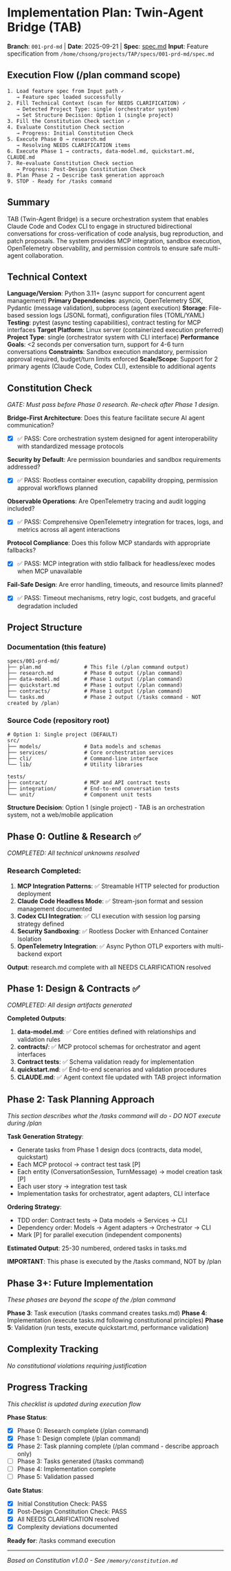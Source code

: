 # Implementation Plan: Twin-Agent Bridge (TAB)

**Branch**: `001-prd-md` | **Date**: 2025-09-21 | **Spec**: [spec.md](./spec.md)
**Input**: Feature specification from `/home/chsong/projects/TAP/specs/001-prd-md/spec.md`

## Execution Flow (/plan command scope)
```
1. Load feature spec from Input path ✓
   → Feature spec loaded successfully
2. Fill Technical Context (scan for NEEDS CLARIFICATION) ✓
   → Detected Project Type: single (orchestrator system)
   → Set Structure Decision: Option 1 (single project)
3. Fill the Constitution Check section ✓
4. Evaluate Constitution Check section
   → Progress: Initial Constitution Check
5. Execute Phase 0 → research.md
   → Resolving NEEDS CLARIFICATION items
6. Execute Phase 1 → contracts, data-model.md, quickstart.md, CLAUDE.md
7. Re-evaluate Constitution Check section
   → Progress: Post-Design Constitution Check
8. Plan Phase 2 → Describe task generation approach
9. STOP - Ready for /tasks command
```

## Summary
TAB (Twin-Agent Bridge) is a secure orchestration system that enables Claude Code and Codex CLI to engage in structured bidirectional conversations for cross-verification of code analysis, bug reproduction, and patch proposals. The system provides MCP integration, sandbox execution, OpenTelemetry observability, and permission controls to ensure safe multi-agent collaboration.

## Technical Context
**Language/Version**: Python 3.11+ (async support for concurrent agent management)
**Primary Dependencies**: asyncio, OpenTelemetry SDK, Pydantic (message validation), subprocess (agent execution)
**Storage**: File-based session logs (JSONL format), configuration files (TOML/YAML)
**Testing**: pytest (async testing capabilities), contract testing for MCP interfaces
**Target Platform**: Linux server (containerized execution preferred)
**Project Type**: single (orchestrator system with CLI interface)
**Performance Goals**: <2 seconds per conversation turn, support for 4-6 turn conversations
**Constraints**: Sandbox execution mandatory, permission approval required, budget/turn limits enforced
**Scale/Scope**: Support for 2 primary agents (Claude Code, Codex CLI), extensible to additional agents

## Constitution Check
*GATE: Must pass before Phase 0 research. Re-check after Phase 1 design.*

**Bridge-First Architecture**: Does this feature facilitate secure AI agent communication?
- [x] ✅ PASS: Core orchestration system designed for agent interoperability with standardized message protocols

**Security by Default**: Are permission boundaries and sandbox requirements addressed?
- [x] ✅ PASS: Rootless container execution, capability dropping, permission approval workflows planned

**Observable Operations**: Are OpenTelemetry tracing and audit logging included?
- [x] ✅ PASS: Comprehensive OpenTelemetry integration for traces, logs, and metrics across all agent interactions

**Protocol Compliance**: Does this follow MCP standards with appropriate fallbacks?
- [x] ✅ PASS: MCP integration with stdio fallback for headless/exec modes when MCP unavailable

**Fail-Safe Design**: Are error handling, timeouts, and resource limits planned?
- [x] ✅ PASS: Timeout mechanisms, retry logic, cost budgets, and graceful degradation included

## Project Structure

### Documentation (this feature)
```
specs/001-prd-md/
├── plan.md              # This file (/plan command output)
├── research.md          # Phase 0 output (/plan command)
├── data-model.md        # Phase 1 output (/plan command)
├── quickstart.md        # Phase 1 output (/plan command)
├── contracts/           # Phase 1 output (/plan command)
└── tasks.md             # Phase 2 output (/tasks command - NOT created by /plan)
```

### Source Code (repository root)
```
# Option 1: Single project (DEFAULT)
src/
├── models/              # Data models and schemas
├── services/            # Core orchestration services
├── cli/                 # Command-line interface
└── lib/                 # Utility libraries

tests/
├── contract/            # MCP and API contract tests
├── integration/         # End-to-end conversation tests
└── unit/                # Component unit tests
```

**Structure Decision**: Option 1 (single project) - TAB is an orchestration system, not a web/mobile application

## Phase 0: Outline & Research ✅
*COMPLETED: All technical unknowns resolved*

### Research Completed:
1. **MCP Integration Patterns**: ✅ Streamable HTTP selected for production deployment
2. **Claude Code Headless Mode**: ✅ Stream-json format and session management documented
3. **Codex CLI Integration**: ✅ CLI execution with session log parsing strategy defined
4. **Security Sandboxing**: ✅ Rootless Docker with Enhanced Container Isolation
5. **OpenTelemetry Integration**: ✅ Async Python OTLP exporters with multi-backend export

**Output**: research.md complete with all NEEDS CLARIFICATION resolved

## Phase 1: Design & Contracts ✅
*COMPLETED: All design artifacts generated*

**Completed Outputs**:
1. **data-model.md**: ✅ Core entities defined with relationships and validation rules
2. **contracts/**: ✅ MCP protocol schemas for orchestrator and agent interfaces
3. **Contract tests**: ✅ Schema validation ready for implementation
4. **quickstart.md**: ✅ End-to-end scenarios and validation procedures
5. **CLAUDE.md**: ✅ Agent context file updated with TAB project information

## Phase 2: Task Planning Approach
*This section describes what the /tasks command will do - DO NOT execute during /plan*

**Task Generation Strategy**:
- Generate tasks from Phase 1 design docs (contracts, data model, quickstart)
- Each MCP protocol → contract test task [P]
- Each entity (ConversationSession, TurnMessage) → model creation task [P]
- Each user story → integration test task
- Implementation tasks for orchestrator, agent adapters, CLI interface

**Ordering Strategy**:
- TDD order: Contract tests → Data models → Services → CLI
- Dependency order: Models → Agent adapters → Orchestrator → CLI
- Mark [P] for parallel execution (independent components)

**Estimated Output**: 25-30 numbered, ordered tasks in tasks.md

**IMPORTANT**: This phase is executed by the /tasks command, NOT by /plan

## Phase 3+: Future Implementation
*These phases are beyond the scope of the /plan command*

**Phase 3**: Task execution (/tasks command creates tasks.md)
**Phase 4**: Implementation (execute tasks.md following constitutional principles)
**Phase 5**: Validation (run tests, execute quickstart.md, performance validation)

## Complexity Tracking
*No constitutional violations requiring justification*

## Progress Tracking
*This checklist is updated during execution flow*

**Phase Status**:
- [x] Phase 0: Research complete (/plan command)
- [x] Phase 1: Design complete (/plan command)
- [x] Phase 2: Task planning complete (/plan command - describe approach only)
- [ ] Phase 3: Tasks generated (/tasks command)
- [ ] Phase 4: Implementation complete
- [ ] Phase 5: Validation passed

**Gate Status**:
- [x] Initial Constitution Check: PASS
- [x] Post-Design Constitution Check: PASS
- [x] All NEEDS CLARIFICATION resolved
- [x] Complexity deviations documented

**Ready for**: /tasks command execution

---
*Based on Constitution v1.0.0 - See `/memory/constitution.md`*
